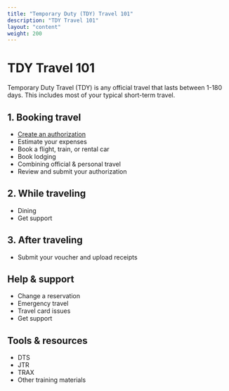 ```yaml
---
title: "Temporary Duty (TDY) Travel 101"
description: "TDY Travel 101"
layout: "content"
weight: 200
---
```


# TDY Travel 101

Temporary Duty Travel (TDY) is any official travel that lasts between 1-180 days. This includes most of your typical short-term travel. 


## 1. Booking travel

- [Create an authorization](create-authorization/)
- Estimate your expenses  
- Book a flight, train, or rental car
- Book lodging
- Combining official & personal travel
- Review and submit your authorization


## 2. While traveling

- Dining 
- Get support


## 3. After traveling

- Submit your voucher and upload receipts


## Help & support 

- Change a reservation
- Emergency travel
- Travel card issues
- Get support


## Tools & resources
- DTS
- JTR
- TRAX
- Other training materials

